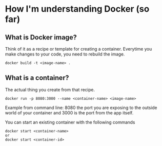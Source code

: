 # How I'm understanding Docker (so far)

## What is Docker image?
Think of it as a recipe or template for creating a container.
Everytime you make changes to your code, you need to rebuild the image.
```aiignore
docker build -t <image-name> .
```

## What is a container?
The actual thing you create from that recipe.
```aiignore
docker run -p 8080:3000 --name <container-name> <image-name>
```
Example from command line: 8080 the port you are exposing to the outside world of your container and 3000 is the port from the app itself.

You can start an existing container with the following commands
```aiignore
docker start <container-name>
or
docker start <container-id>
```